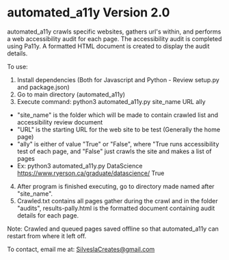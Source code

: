 # automated_a11y Version 2.0

automated_a11y crawls specific websites, gathers url's within, and performs a web accessibility audit for each page. The accessibility audit is completed using Pa11y. A formatted HTML document is created to display the audit details.

To use:
1. Install dependencies (Both for Javascript and Python - Review setup.py and package.json)
2. Go to main directory (automated_a11y)
3. Execute command: python3 automated_a11y.py site_name URL ally
  - "site_name" is the folder which will be made to contain crawled list and accessibility review document
  - "URL" is the starting URL for the web site to be test (Generally the home page)
  - "ally" is either of value "True" or "False", where "True runs accessibility test of each page, and "False" just crawls the      site and makes a list of pages
  - Ex: python3 automated_a11y.py DataScience https://www.ryerson.ca/graduate/datascience/ True
4. After program is finished executing, go to directory made named after "site_name". 
5. Crawled.txt contains all pages gather during the crawl and in the folder "audits", results-pally.html is the formatted        document containing audit details for each page.

Note: Crawled and queued pages saved offline so that automated_a11y can restart from where it left off.

To contact, email me at: SilveslaCreates@gmail.com
